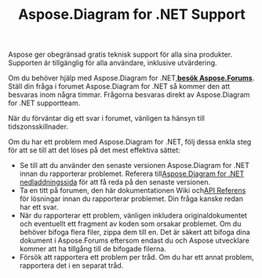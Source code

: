 ﻿---
title: Aspose.Diagram for .NET Support
linktitle: Teknisk support
type: docs
weight: 60
url: /sv/net/technical-support/
description: Aspose.Diagram tillhandahåller Visio filformatkonverteringar till bilder, PDF, HTML, XML och XAML format. Populära filformat som stöds inkluderar VSD, VSS, VDW, VST, VSDX, VSSX, VSTX, VSDM, VSTM och 207611 och 207611.
---
Aspose ger obegränsad gratis teknisk support för alla sina produkter. Supporten är tillgänglig för alla användare, inklusive utvärdering.

 Om du behöver hjälp med Aspose.Diagram for .NET,[**besök Aspose.Forums**](https://forum.aspose.com/c/diagram/17). Ställ din fråga i forumet Aspose.Diagram for .NET så kommer den att besvaras inom några timmar. Frågorna besvaras direkt av Aspose.Diagram for .NET supportteam.

När du förväntar dig ett svar i forumet, vänligen ta hänsyn till tidszonsskillnader.

Om du har ett problem med Aspose.Diagram for .NET, följ dessa enkla steg för att se till att det löses på det mest effektiva sättet:

-  Se till att du använder den senaste versionen Aspose.Diagram for .NET innan du rapporterar problemet. Referera till[Aspose.Diagram for .NET nedladdningssida](https://www.nuget.org/packages/Aspose.Diagram/) för att få reda på den senaste versionen.
-  Ta en titt på forumen, den här dokumentationen Wiki och[API Referens](https://reference.aspose.com/diagram/net) för lösningar innan du rapporterar problemet. Din fråga kanske redan har ett svar.
- När du rapporterar ett problem, vänligen inkludera originaldokumentet och eventuellt ett fragment av koden som orsakar problemet. Om du behöver bifoga flera filer, zippa dem till en. Det är säkert att bifoga dina dokument i Aspose.Forums eftersom endast du och Aspose utvecklare kommer att ha tillgång till de bifogade filerna.
- Försök att rapportera ett problem per tråd. Om du har ett annat problem, rapportera det i en separat tråd.

